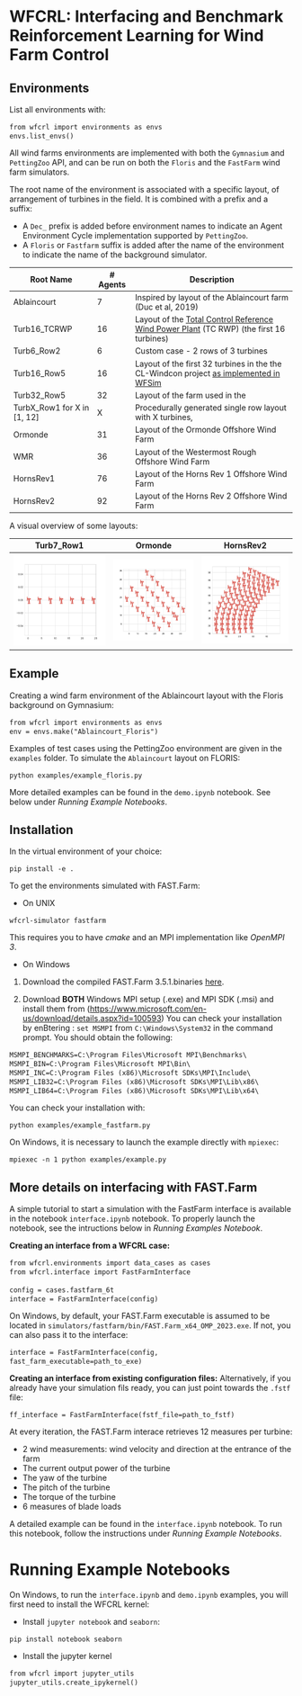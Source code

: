 # WFCRL: Interfacing and Benchmark Reinforcement Learning for Wind Farm Control

## Environments

List all environments with:

```
from wfcrl import environments as envs
envs.list_envs()
```

All wind farms environments are implemented with both the `Gymnasium` and `PettingZoo` API, and can be run on both the `Floris` and the `FastFarm` wind farm simulators.

The root name of the environment is associated with a specific layout, of arrangement of turbines in the field. It is combined with a prefix and a suffix:
- A `Dec_` prefix is added before environment names to indicate an Agent Environment Cycle implementation supported by `PettingZoo`.
- A `Floris` or `Fastfarm` suffix is added after the name of the environment to indicate the name of the background simulator.


| Root Name          | **\# Agents** | **Description**     |
|----------------------------------|--------------------|--------------------------------------------------------------------------------------|
| Ablaincourt                      | 7                  | Inspired by layout of the Ablaincourt farm    (Duc et al, 2019)            |
| Turb16_TCRWP                    | 16                 | Layout of the [Total Control Reference Wind Power Plant](https://farmconners.readthedocs.io/en/latest/provided_data_sets.html) (TC RWP) (the first 16 turbines)   |
| Turb6_Row2                      | 6                  | Custom case  - 2 rows of 3 turbines                                  |
| Turb16_Row5                     | 16                 | Layout of the first 32 turbines in the the CL-Windcon project [as implemented in WFSim](https://github.com/TUDelft-DataDrivenControl/WFSim/blob/master/layoutDefinitions/layoutSet_clwindcon_80turb.m)           |
| Turb32_Row5                     | 32                 | Layout of the farm used in the                            |
| TurbX_Row1 for X in [1, 12] | X                  | Procedurally generated single row layout with X turbines, |
| Ormonde                          | 31                 | Layout of the Ormonde Offshore Wind Farm                                             |
| WMR                              | 36                 | Layout of the Westermost Rough Offshore Wind Farm                                    |
| HornsRev1                        | 76                 | Layout of the Horns Rev 1 Offshore Wind Farm                                         |
| HornsRev2                        | 92                 | Layout of the Horns Rev 2 Offshore Wind Farm                                         |

A visual overview of some layouts:

| Turb7_Row1      | Ormonde | HornsRev2     |
|----------------------------------|--------------------|--------------------------------------------------------------------------------------|
|<img src="docs/layouts/layoutTurb7_Row1.svg" >   | <img src="docs/layouts/layoutOrmonde.svg" >   | <img src="docs/layouts/layoutHornsRev2.svg" >   |


## Example

Creating a wind farm environment of the Ablaincourt layout with the Floris background on Gymnasium:

```
from wfcrl import environments as envs
env = envs.make("Ablaincourt_Floris")
```

Examples of test cases using the PettingZoo environment are given in the `examples` folder. To simulate the `Ablaincourt` layout on FLORIS:

```
python examples/example_floris.py
```

More detailed examples can be found in the `demo.ipynb` notebook. See below under *Running Example Notebooks*.

## Installation

In the virtual environment of your choice:

```
pip install -e .
```

To get the environments simulated with FAST.Farm:

- On UNIX
```
wfcrl-simulator fastfarm
```

This requires you to have *cmake* and an MPI implementation like *OpenMPI 3*.

- On Windows

1. Download the compiled FAST.Farm 3.5.1.binaries [here](https://github.com/OpenFAST/openfast/releases/tag/v3.5.1).

2. Download **BOTH** Windows MPI setup (.exe) and MPI SDK (.msi) and install them from (https://www.microsoft.com/en-us/download/details.aspx?id=100593)
You can check your installation by enBtering : `set MSMPI` from `C:\Windows\System32` in the command prompt. You should obtain the following:

```
MSMPI_BENCHMARKS=C:\Program Files\Microsoft MPI\Benchmarks\
MSMPI_BIN=C:\Program Files\Microsoft MPI\Bin\
MSMPI_INC=C:\Program Files (x86)\Microsoft SDKs\MPI\Include\
MSMPI_LIB32=C:\Program Files (x86)\Microsoft SDKs\MPI\Lib\x86\
MSMPI_LIB64=C:\Program Files (x86)\Microsoft SDKs\MPI\Lib\x64\
```

You can check your installation with:

```
python examples/example_fastfarm.py
```

On Windows, it is necessary to launch the example directly with `mpiexec`:
```
mpiexec -n 1 python examples/example.py
```

## More details on interfacing with FAST.Farm

A simple tutorial to start a simulation with the FastFarm interface is available in the notebook `interface.ipynb` notebook. To properly launch the notebook, see the intructions below in *Running Examples Notebook*.

**Creating an interface from a WFCRL case:**

```
from wfcrl.environments import data_cases as cases
from wfcrl.interface import FastFarmInterface

config = cases.fastfarm_6t
interface = FastFarmInterface(config)
```

On Windows, by default, your FAST.Farm executable is assumed to be located in `simulators/fastfarm/bin/FAST.Farm_x64_OMP_2023.exe`. If not, you can also pass it to the interface:

```
interface = FastFarmInterface(config, fast_farm_executable=path_to_exe)
```


**Creating an interface from existing configuration files:**
Alternatively, if you already have your simulation fils ready, you can just point towards the `.fstf` file:
```
ff_interface = FastFarmInterface(fstf_file=path_to_fstf)
```


At every iteration, the FAST.Farm interace retrieves 12 measures per turbine:
- 2 wind measurements: wind velocity and direction at the entrance of the farm
- The current output power of the turbine
- The yaw of the turbine
- The pitch of the turbine
- The torque of the turbine
- 6 measures of blade loads

A detailed example can be found in the `interface.ipynb` notebook. To run this notebook, follow the instructions under *Running Example Notebooks*.


# Running Example Notebooks

On Windows, to run the `interface.ipynb` and `demo.ipynb` examples, you will first need to install the WFCRL kernel:

- Install `jupyter notebook` and `seaborn`:

```
pip install notebook seaborn
```

- Install the jupyter kernel

```
from wfcrl import jupyter_utils
jupyter_utils.create_ipykernel()
```
